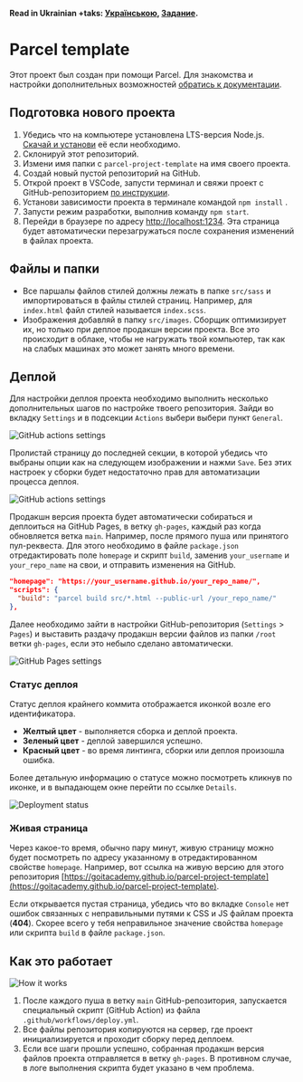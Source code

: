 **Read in Ukrainian +taks: [Українською](README.uk.md.md), [Задание](README.ts.md).**

# Parcel template

Этот проект был создан при помощи Parcel. Для знакомства и настройки дополнительных возможностей
[обратись к документации](https://parceljs.org/).

## Подготовка нового проекта

1. Убедись что на компьютере установлена LTS-версия Node.js.
   [Скачай и установи](https://nodejs.org/en/) её если необходимо.
2. Склонируй этот репозиторий.
3. Измени имя папки с `parcel-project-template` на имя своего проекта.
4. Создай новый пустой репозиторий на GitHub.
5. Открой проект в VSCode, запусти терминал и свяжи проект с GitHub-репозиторием
   [по инструкции](https://docs.github.com/en/get-started/getting-started-with-git/managing-remote-repositories#changing-a-remote-repositorys-url).
6. Установи зависимости проекта в терминале командой `npm install` .
7. Запусти режим разработки, выполнив команду `npm start`.
8. Перейди в браузере по адресу [http://localhost:1234](http://localhost:1234). Эта страница будет
   автоматически перезагружаться после сохранения изменений в файлах проекта.

## Файлы и папки

- Все паршалы файлов стилей должны лежать в папке `src/sass` и импортироваться в файлы стилей
  страниц. Например, для `index.html` файл стилей называется `index.scss`.
- Изображения добавляй в папку `src/images`. Сборщик оптимизирует их, но только при деплое продакшн
  версии проекта. Все это происходит в облаке, чтобы не нагружать твой компьютер, так как на слабых
  машинах это может занять много времени.

## Деплой

Для настройки деплоя проекта необходимо выполнить несколько дополнительных шагов по настройке твоего
репозитория. Зайди во вкладку `Settings` и в подсекции `Actions` выбери выбери пункт `General`.

![GitHub actions settings](./assets/actions-config-step-1.png)

Пролистай страницу до последней секции, в которой убедись что выбраны опции как на следующем
изображении и нажми `Save`. Без этих настроек у сборки будет недостаточно прав для автоматизации
процесса деплоя.

![GitHub actions settings](./assets/actions-config-step-2.png)

Продакшн версия проекта будет автоматически собираться и деплоиться на GitHub Pages, в ветку
`gh-pages`, каждый раз когда обновляется ветка `main`. Например, после прямого пуша или принятого
пул-реквеста. Для этого необходимо в файле `package.json` отредактировать поле `homepage` и скрипт
`build`, заменив `your_username` и `your_repo_name` на свои, и отправить изменения на GitHub.

```json
"homepage": "https://your_username.github.io/your_repo_name/",
"scripts": {
  "build": "parcel build src/*.html --public-url /your_repo_name/"
},
```

Далее необходимо зайти в настройки GitHub-репозитория (`Settings` > `Pages`) и выставить раздачу
продакшн версии файлов из папки `/root` ветки `gh-pages`, если это небыло сделано автоматически.

![GitHub Pages settings](./assets/repo-settings.png)

### Статус деплоя

Статус деплоя крайнего коммита отображается иконкой возле его идентификатора.

- **Желтый цвет** - выполняется сборка и деплой проекта.
- **Зеленый цвет** - деплой завершился успешно.
- **Красный цвет** - во время линтинга, сборки или деплоя произошла ошибка.

Более детальную информацию о статусе можно посмотреть кликнув по иконке, и в выпадающем окне перейти
по ссылке `Details`.

![Deployment status](./assets/status.png)

### Живая страница

Через какое-то время, обычно пару минут, живую страницу можно будет посмотреть по адресу указанному
в отредактированном свойстве `homepage`. Например, вот ссылка на живую версию для этого репозитория
[https://goitacademy.github.io/parcel-project-template](https://goitacademy.github.io/parcel-project-template).

Если открывается пустая страница, убедись что во вкладке `Console` нет ошибок связанных с
неправильными путями к CSS и JS файлам проекта (**404**). Скорее всего у тебя неправильное значение
свойства `homepage` или скрипта `build` в файле `package.json`.

## Как это работает

![How it works](./assets/how-it-works.png)

1. После каждого пуша в ветку `main` GitHub-репозитория, запускается специальный скрипт (GitHub
   Action) из файла `.github/workflows/deploy.yml`.
2. Все файлы репозитория копируются на сервер, где проект инициализируется и проходит сборку перед
   деплоем.
3. Если все шаги прошли успешно, собранная продакшн версия файлов проекта отправляется в ветку
   `gh-pages`. В противном случае, в логе выполнения скрипта будет указано в чем проблема.
